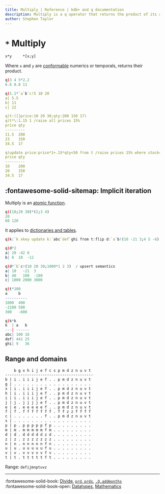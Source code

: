 ```yaml
---
title: Multiply | Reference | kdb+ and q documentation
description: Multiply is a q operator that returns the product of its arguments.
author: Stephen Taylor
---
```

# `*` Multiply




```txt
x*y     *[x;y]
```

Where `x` and `y` are [conformable](../basics/conformable.md) numerics or temporals, returns their 
product.

```q
q)3 4 5*2.2
6.6 8.8 11

q)1.1*`a`b`c!5 10 20
a| 5.5
b| 11
c| 22

q)t:([]price:10 20 30;qty:200 150 17)
q)t*\:1.15 1 /raise all prices 15%
price qty
---------
11.5  200
23    150
34.5  17

q)update price:price*1+.15*qty<50 from t /raise prices 15% where stock<50
price qty
---------
10    200
20    150
34.5  17
```


## :fontawesome-solid-sitemap: Implicit iteration

Multiply is an [atomic function](../basics/atomic.md).

```q
q)(10;20 30)*(2;3 4)
20
60 120
```

It applies to [dictionaries and tables](../basics/math.md#dictionaries-and-tables).

```q
q)k:`k xkey update k:`abc`def`ghi from t:flip d:`a`b!(10 -21 3;4 5 -6)

q)d*2
a| 20 -42 6
b| 8  10  -12

q)d*`b`c!(10 20 30;1000*1 2 3)  / upsert semantics
a| 10   -21  3
b| 40   100  -180
c| 1000 2000 3000

q)t*100
a     b
----------
1000  400
-2100 500
300   -600

q)k*k
k  | a   b
---| ------
abc| 100 16
def| 441 25
ghi| 9   36
```


## Range and domains

```txt
    b g x h i j e f c s p m d z n u v t
----------------------------------------
b | i . i i i j e f . . p m d z n u v t
g | . . . . . . . . . . . . . . . . . .
x | i . i i i j e f . . p m d z n u v t
h | i . i i i j e f . . p m d z n u v t
i | i . i i i j e f . . p m d z n u v t
j | j . j j j j e f . . p m d z n u v t
e | e . e e e e e f . . p m d z n u v t
f | f . f f f f f f f . f f z z f f f f
c | . . . . . . . f . . p m d z n u v t
s | . . . . . . . . . . . . . . . . . .
p | p . p p p p p f p . . . . . . . . .
m | m . m m m m m f m . . . . . . . . .
d | d . d d d d d z d . . . . . . . . .
z | z . z z z z z z z . . . . . . . . .
n | n . n n n n n f n . . . . . . . . .
u | u . u u u u u f u . . . . . . . . .
v | v . v v v v v f v . . . . . . . . .
t | t . t t t t t f t . . . . . . . . .
```

Range: `defijmnptuvz`

----
:fontawesome-solid-book:
[Divide](divide.md),
[`prd`, `prds`](prd.md),
[`.Q.addmonths`](dotq.md#qaddmonths)
<br>
:fontawesome-solid-book-open:
[Datatypes](../basics/datatypes.md),
[Mathematics](../basics/math.md)

